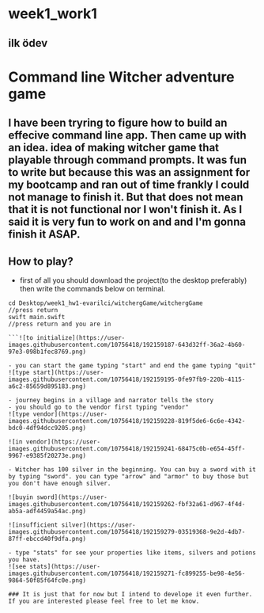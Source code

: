# week1_work1
ilk ödev
---

# Command line Witcher adventure game

I have been tryring to figure how to build an effecive command line app. Then came up with an idea. idea of making witcher game that playable through command prompts. It was fun to write but because this was an assignment for my bootcamp and ran out of time frankly I could not manage to finish it. But that does not mean that it is not functional nor I won't finish it. As I said it is very fun to work on and and I'm gonna finish it ASAP. 
---

## How to play?

- first of all you should download the project(to the desktop preferably) then write the commands below on terminal.

```
cd Desktop/week1_hw1-evarilci/witchergGame/witchergGame
//press return 
swift main.swift
//press return and you are in

```![to initialize](https://user-images.githubusercontent.com/10756418/192159187-643d32ff-36a2-4b60-97e3-098b1fec8769.png)

- you can start the game typing "start" and end the game typing "quit"
![type start](https://user-images.githubusercontent.com/10756418/192159195-0fe97fb9-220b-4115-a6c2-85659d895183.png)

- journey begins in a village and narrator tells the story
- you should go to the vendor first typing "vendor"
![type vendor](https://user-images.githubusercontent.com/10756418/192159228-819f5de6-6c6e-4342-bdc0-4df94dcc9205.png)

![in vendor](https://user-images.githubusercontent.com/10756418/192159241-68475c0b-e654-45ff-9967-e9385f20273e.png)

- Witcher has 100 silver in the beginning. You can buy a sword with it by typing "sword". you can type "arrow" and "armor" to buy those but you don't have enough silver.

![buyin sword](https://user-images.githubusercontent.com/10756418/192159262-fbf32a61-d967-4f4d-ab5a-adf4459a54ac.png)

![insufficient silver](https://user-images.githubusercontent.com/10756418/192159279-03519368-9e2d-4db7-87ff-ebccd40f9dfa.png)

- type "stats" for see your properties like items, silvers and potions you have.
![see stats](https://user-images.githubusercontent.com/10756418/192159271-fc899255-be98-4e56-9864-50f85f64fc0e.png)

### It is just that for now but I intend to develope it even further. If you are interested please feel free to let me know. 

